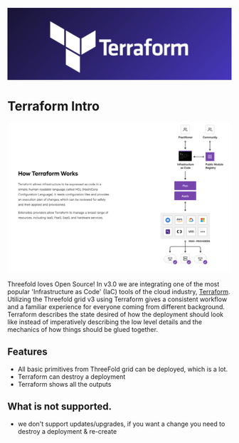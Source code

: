 ![ ](./advanced/img/terraform_.png)

# Terraform Intro

![ ](../terraform/img//terraform_works.png)

Threefold loves Open Source! In v3.0 we are integrating one of the most popular 'Infrastructure as Code' (IaC) tools of the cloud industry, [Terraform](https://terraform.io). Utilizing the Threefold grid v3 using Terraform gives a consistent workflow and a familiar experience for everyone coming from different background. Terraform describes the state desired of how the deployment should look like instead of imperatively describing the low level details and the mechanics of how things should be glued together.

## Features

- All basic primitives from ThreeFold grid can be deployed, which is a lot.
- Terraform can destroy a deployment
- Terraform shows all the outputs

## What is not supported.

- we don't support updates/upgrades, if you want a change you need to destroy a deployment & re-create

